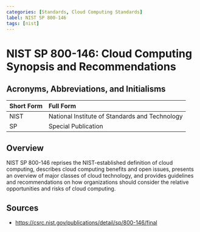 ```yaml
---
categories: [Standards, Cloud Computing Standards]
label: NIST SP 800-146
tags: [nist]
---
```


# NIST SP 800-146: Cloud Computing Synopsis and Recommendations

## Acronyms, Abbreviations, and Initialisms

Short Form | Full Form
:--- | :---
NIST | National Institute of Standards and Technology
SP | Special Publication

## Overview

NIST SP 800-146 reprises the NIST-established definition of cloud computing, describes cloud computing benefits and open issues, presents an overview of major classes of cloud technology, and provides guidelines and recommendations on how organizations should consider the relative opportunities and risks of cloud computing.

## Sources

- https://csrc.nist.gov/publications/detail/sp/800-146/final